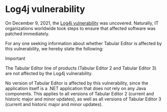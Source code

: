 # Log4j vulnerability

On December 9, 2021, the [Log4j vulnerability](https://logging.apache.org/log4j/2.x/security.html) was uncovered. Naturally, IT organizations worldwide took steps to ensure that affected software was patched immediately.

For any one seeking information about whether Tabular Editor is affected by this vulnerability, we hereby state the following:

> [!IMPORTANT]
> The Tabular Editor line of products (Tabular Editor 2 and Tabular Editor 3) are not affected by the Log4j vulnerability.

No version of Tabular Editor is affected by this vulnerability, since the application itself is a .NET application that does not rely on any Java components. This applies to all versions of Tabular Editor 2 (current and historic major and minor updates), as well as all versions of Tabular Editor 3 (current and historic major and minor updates).